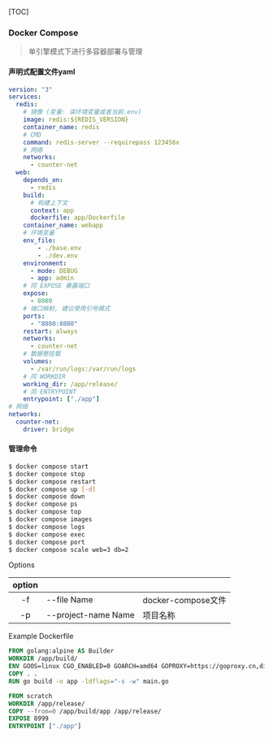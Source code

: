 [TOC]

### Docker Compose

> 单引擎模式下进行多容器部署与管理

#### 声明式配置文件yaml

~~~yaml
version: "3"
services:
  redis:
  	# 镜像 (变量: 读环境变量或者当前.env)
    image: redis:${REDIS_VERSION}
    container_name: redis
    # CMD
    command: redis-server --requirepass 123456x
    # 网络
    networks:
      - counter-net
  web:
    depends_on:
      - redis
    build:
      # 构建上下文
      context: app
      dockerfile: app/Dockerfile
    container_name: webapp
    # 环境变量
    env_file: 
    	- ./base.env
    	- ./dev.env
    environment:
      - mode: DEBUG
      - app: admin
    # 同 EXPOSE 暴露端口
    expose:
      - 8080
    # 端口映射, 建议使用引号模式
    ports:
      - "8080:8080"
    restart: always
    networks:
      - counter-net
    # 数据卷挂载
    volumes:
      - /var/run/logs:/var/run/logs
    # 同 WORKDIR  
    working_dir: /app/release/
    # 同 ENTRYPOINT
    entrypoint: ["./app"]
# 网络
networks:
  counter-net:
    driver: bridge
~~~

#### 管理命令

~~~bash
$ docker compose start 
$ docker compose stop
$ docker compose restart
$ docker compose up [-d]
$ docker compose down
$ docker compose ps
$ docker compose top
$ docker compose images
$ docker compose logs
$ docker compose exec
$ docker compose port
$ docker compose scale web=3 db=2
~~~

Options

| option |                     |                    |
| :----: | ------------------- | ------------------ |
|   -f   | --file Name         | docker-compose文件 |
|   -p   | --project-name Name | 项目名称           |

Example Dockerfile

~~~dockerfile
FROM golang:alpine AS Builder
WORKDIR /app/build/
ENV GOOS=linux CGO_ENABLED=0 GOARCH=amd64 GOPROXY=https://goproxy.cn,direct
COPY . .
RUN go build -o app -ldflags="-s -w" main.go

FROM scratch
WORKDIR /app/release/
COPY --from=0 /app/build/app /app/release/
EXPOSE 8999
ENTRYPOINT ["./app"]
~~~

